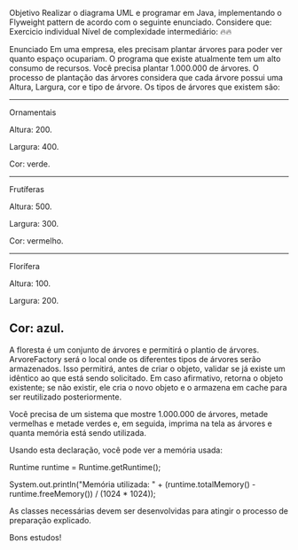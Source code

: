 Objetivo
Realizar o diagrama UML e programar em Java, implementando o Flyweight pattern de acordo com o seguinte enunciado.
Considere que:
Exercicio individual
Nível de complexidade intermediário: 🔥🔥

Enunciado
Em uma empresa, eles precisam plantar árvores para poder ver quanto espaço ocupariam. O programa que existe atualmente tem um alto consumo de recursos. Você precisa plantar 1.000.000 de árvores. O processo de plantação das árvores considera que cada árvore possui uma Altura, Largura, cor e tipo de árvore. Os tipos de árvores que existem são:

---
Ornamentais

Altura: 200.

Largura: 400.

Cor: verde.

---
Frutíferas

Altura: 500.

Largura: 300.

Cor: vermelho.

---
Florífera

Altura: 100.

Largura: 200.

Cor: azul.
---

A floresta é um conjunto de árvores e permitirá o plantio de árvores. ArvoreFactory será o local onde os diferentes tipos de árvores serão armazenados. Isso permitirá, antes de criar o objeto, validar se já existe um idêntico ao que está sendo solicitado. Em caso afirmativo, retorna o objeto existente; se não existir, ele cria o novo objeto e o armazena em cache para ser reutilizado posteriormente.

Você precisa de um sistema que mostre 1.000.000 de árvores, metade vermelhas e metade verdes e, em seguida, imprima na tela as árvores e quanta memória está sendo utilizada.

Usando esta declaração, você pode ver a memória usada:

Runtime runtime = Runtime.getRuntime();

System.out.println("Memória utilizada: " + (runtime.totalMemory() - runtime.freeMemory()) / (1024 * 1024));


As classes necessárias devem ser desenvolvidas para atingir o processo de preparação explicado.

Bons estudos!
